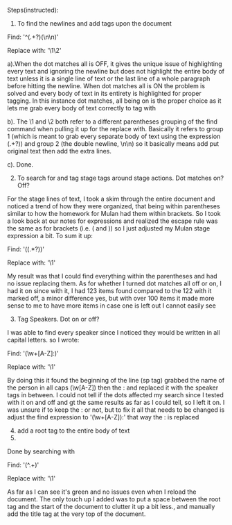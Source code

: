 Steps(instructed):
1. To find the newlines and add <sp> tags upon the document

Find: '^(.+?)(\n\n)'

Replace with: '<sp>\1</sp>\2'


a).When the dot matches all is OFF, it gives the unique issue of highlighting every text and ignoring the newline but does not highlight the entire body of text unless it is a single line of text or the last line of a whole paragraph before hitting the newline. When dot matches all is ON the problem is solved and  every body of text in its entirety is highlighted for proper tagging. In this instance dot matches, all being on is the proper choice as it lets me grab every body of text correctly to tag with <sp>


b). The \1 and \2 both refer to a different parentheses grouping of the find command when pulling it up for the replace with. Basically it refers to group 1 (which is meant to grab every separate  body of text using the expression (.+?)) and group 2 (the double newline, \n\n) so it basically means add <sp> put original  text </sp> then add the extra lines.

c). Done. 



2. To search for and tag stage tags around stage actions. Dot matches on? Off?

For the stage lines of text, I took a skim through the entire document  and noticed a trend of how they were organized, that being within parentheses similar to how the homework for Mulan  had them within brackets. So I took a look back at our notes for expressions and realized the escape rule was the same as for brackets (i.e. \( and \)) so I just adjusted my Mulan stage expression a bit. To sum it up:

Find: '\((.*?)\)'

Replace with: '<stage>\1</stage>'


My result was that I could find everything within the parentheses and had no issue replacing them. As for whether I turned  dot matches all off or on, I had it on since with it, I had 123 items found compared to the 122 with it marked off, a minor difference yes, but with over 100 items it made more sense to me to have more items in case one is left out I cannot easily see



3. Tag Speakers. Dot on or off?

I was able to find every speaker since I noticed they would be written in all capital letters. so I wrote:

Find: '<sp>(\w+[A-Z]:)'

Replace with: '<sp><speaker>\1</speaker>'

By doing this it found the beginning of the line (sp tag) grabbed the name of the person in all caps (\w[A-Z]) then the : and replaced it with the speaker tags in between. I could not tell if the dots affected my search since I tested with it on and off and gt the same results as far as I could tell, so I left it on. I was unsure if to keep the : or not, but to fix it all that needs to be changed is adjust the find expression to '<sp>(\w+[A-Z]):' that way the : is replaced



4. add a root tag to the entire body of text
4. 
Done by searching with 

Find: '(^.+)'

Replace with: '<root>\1</root>'

As far as I can see it's green and no issues even when I reload the document. The only touch up I added was to put a space between the root tag and the start of the document to clutter it up a bit less., and manually add the title tag at the very top of the document.